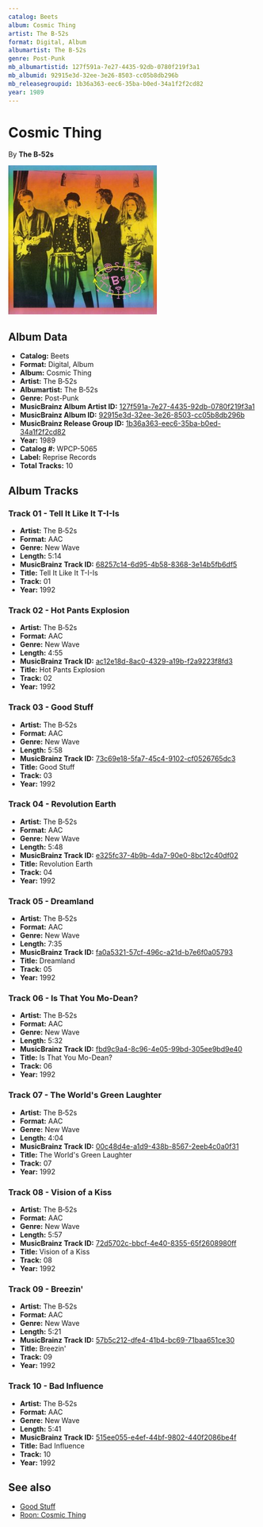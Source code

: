 ```yaml
---
catalog: Beets
album: Cosmic Thing
artist: The B‐52s
format: Digital, Album
albumartist: The B‐52s
genre: Post-Punk
mb_albumartistid: 127f591a-7e27-4435-92db-0780f219f3a1
mb_albumid: 92915e3d-32ee-3e26-8503-cc05b8db296b
mb_releasegroupid: 1b36a363-eec6-35ba-b0ed-34a1f2f2cd82
year: 1989
---
```


# Cosmic Thing

By **The B‐52s**

![](../../assets/beetscovers/The_B‐52s-Cosmic_Thing.jpg)

## Album Data

- **Catalog:** Beets
- **Format:** Digital, Album
- **Album:** Cosmic Thing
- **Artist:** The B‐52s
- **Albumartist:** The B‐52s
- **Genre:** Post-Punk
- **MusicBrainz Album Artist ID:** [127f591a-7e27-4435-92db-0780f219f3a1](https://musicbrainz.org/artist/127f591a-7e27-4435-92db-0780f219f3a1)
- **MusicBrainz Album ID:** [92915e3d-32ee-3e26-8503-cc05b8db296b](https://musicbrainz.org/release/92915e3d-32ee-3e26-8503-cc05b8db296b)
- **MusicBrainz Release Group ID:** [1b36a363-eec6-35ba-b0ed-34a1f2f2cd82](https://musicbrainz.org/release-group/1b36a363-eec6-35ba-b0ed-34a1f2f2cd82)
- **Year:** 1989
- **Catalog #:** WPCP-5065
- **Label:** Reprise Records
- **Total Tracks:** 10

## Album Tracks

### Track 01 - Tell It Like It T-I-Is

- **Artist:** The B‐52s
- **Format:** AAC
- **Genre:** New Wave
- **Length:** 5:14
- **MusicBrainz Track ID:** [68257c14-6d95-4b58-8368-3e14b5fb6df5](https://musicbrainz.org/recording/68257c14-6d95-4b58-8368-3e14b5fb6df5)
- **Title:** Tell It Like It T-I-Is
- **Track:** 01
- **Year:** 1992

### Track 02 - Hot Pants Explosion

- **Artist:** The B‐52s
- **Format:** AAC
- **Genre:** New Wave
- **Length:** 4:55
- **MusicBrainz Track ID:** [ac12e18d-8ac0-4329-a19b-f2a9223f8fd3](https://musicbrainz.org/recording/ac12e18d-8ac0-4329-a19b-f2a9223f8fd3)
- **Title:** Hot Pants Explosion
- **Track:** 02
- **Year:** 1992

### Track 03 - Good Stuff

- **Artist:** The B‐52s
- **Format:** AAC
- **Genre:** New Wave
- **Length:** 5:58
- **MusicBrainz Track ID:** [73c69e18-5fa7-45c4-9102-cf0526765dc3](https://musicbrainz.org/recording/73c69e18-5fa7-45c4-9102-cf0526765dc3)
- **Title:** Good Stuff
- **Track:** 03
- **Year:** 1992

### Track 04 - Revolution Earth

- **Artist:** The B‐52s
- **Format:** AAC
- **Genre:** New Wave
- **Length:** 5:48
- **MusicBrainz Track ID:** [e325fc37-4b9b-4da7-90e0-8bc12c40df02](https://musicbrainz.org/recording/e325fc37-4b9b-4da7-90e0-8bc12c40df02)
- **Title:** Revolution Earth
- **Track:** 04
- **Year:** 1992

### Track 05 - Dreamland

- **Artist:** The B‐52s
- **Format:** AAC
- **Genre:** New Wave
- **Length:** 7:35
- **MusicBrainz Track ID:** [fa0a5321-57cf-496c-a21d-b7e6f0a05793](https://musicbrainz.org/recording/fa0a5321-57cf-496c-a21d-b7e6f0a05793)
- **Title:** Dreamland
- **Track:** 05
- **Year:** 1992

### Track 06 - Is That You Mo-Dean?

- **Artist:** The B‐52s
- **Format:** AAC
- **Genre:** New Wave
- **Length:** 5:32
- **MusicBrainz Track ID:** [fbd9c9a4-8c96-4e05-99bd-305ee9bd9e40](https://musicbrainz.org/recording/fbd9c9a4-8c96-4e05-99bd-305ee9bd9e40)
- **Title:** Is That You Mo-Dean?
- **Track:** 06
- **Year:** 1992

### Track 07 - The World's Green Laughter

- **Artist:** The B‐52s
- **Format:** AAC
- **Genre:** New Wave
- **Length:** 4:04
- **MusicBrainz Track ID:** [00c48d4e-a1d9-438b-8567-2eeb4c0a0f31](https://musicbrainz.org/recording/00c48d4e-a1d9-438b-8567-2eeb4c0a0f31)
- **Title:** The World's Green Laughter
- **Track:** 07
- **Year:** 1992

### Track 08 - Vision of a Kiss

- **Artist:** The B‐52s
- **Format:** AAC
- **Genre:** New Wave
- **Length:** 5:57
- **MusicBrainz Track ID:** [72d5702c-bbcf-4e40-8355-65f2608980ff](https://musicbrainz.org/recording/72d5702c-bbcf-4e40-8355-65f2608980ff)
- **Title:** Vision of a Kiss
- **Track:** 08
- **Year:** 1992

### Track 09 - Breezin'

- **Artist:** The B‐52s
- **Format:** AAC
- **Genre:** New Wave
- **Length:** 5:21
- **MusicBrainz Track ID:** [57b5c212-dfe4-41b4-bc69-71baa651ce30](https://musicbrainz.org/recording/57b5c212-dfe4-41b4-bc69-71baa651ce30)
- **Title:** Breezin'
- **Track:** 09
- **Year:** 1992

### Track 10 - Bad Influence

- **Artist:** The B‐52s
- **Format:** AAC
- **Genre:** New Wave
- **Length:** 5:41
- **MusicBrainz Track ID:** [515ee055-e4ef-44bf-9802-440f2086be4f](https://musicbrainz.org/recording/515ee055-e4ef-44bf-9802-440f2086be4f)
- **Title:** Bad Influence
- **Track:** 10
- **Year:** 1992


## See also

- [Good Stuff](Good_Stuff.md)
- [Roon: Cosmic Thing](../../Roon/The_B‐52s/Cosmic_Thing.md)
